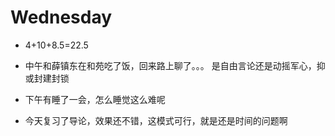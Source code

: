 # Wednesday

- 4+10+8.5=22.5

- 中午和薛镇东在和苑吃了饭，回来路上聊了。。。 是自由言论还是动摇军心，抑或封建封锁
- 下午有睡了一会，怎么睡觉这么难呢
- 今天复习了导论，效果还不错，这模式可行，就是还是时间的问题啊
